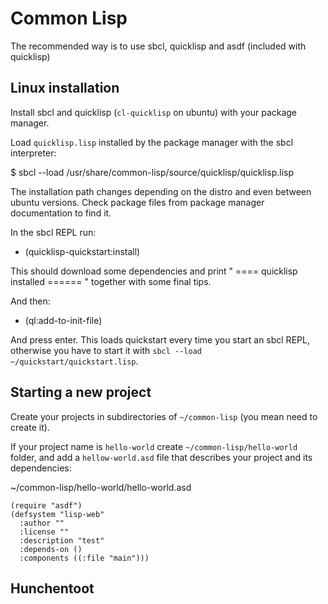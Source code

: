 # Common Lisp

The recommended way is to use sbcl, quicklisp and asdf (included with quicklisp)

## Linux installation

Install sbcl and quicklisp (`cl-quicklisp` on ubuntu) with your package manager.

Load `quicklisp.lisp` installed by the package manager with the sbcl interpreter:

  $ sbcl --load /usr/share/common-lisp/source/quicklisp/quicklisp.lisp

The installation path changes depending on the distro and even between ubuntu versions.
Check package files from package manager documentation to find it.

In the sbcl REPL run:

  * (quicklisp-quickstart:install)

This should download some dependencies and print " ==== quicklisp installed ====== " together with some final tips.

And then:

  * (ql:add-to-init-file)

And press enter. This loads quickstart every time you start an sbcl REPL, otherwise you have to start it with `sbcl --load ~/quickstart/quickstart.lisp`.

## Starting a new project

Create your projects in subdirectories of `~/common-lisp` (you mean need to create it).

If your project name is `hello-world` create `~/common-lisp/hello-world` folder, and add a `hellow-world.asd` file that describes your project and its dependencies:

~/common-lisp/hello-world/hello-world.asd
```
(require "asdf")
(defsystem "lisp-web"
  :author ""
  :license ""
  :description "test"
  :depends-on ()
  :components ((:file "main")))
```


## Hunchentoot


